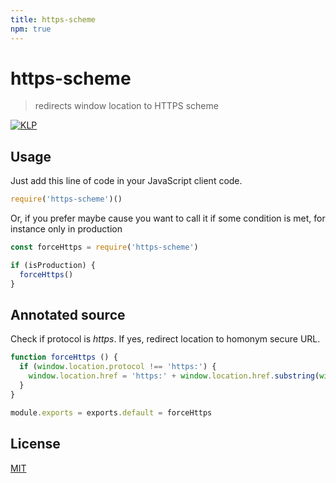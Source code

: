 ```yaml
---
title: https-scheme
npm: true
---
```

# https-scheme

> redirects window location to HTTPS scheme

[![KLP](https://img.shields.io/badge/kiss-literate-orange.svg)](http://g14n.info/kiss-literate-programming)

## Usage

Just add this line of code in your JavaScript client code.

```javascript
require('https-scheme')()
```

Or, if you prefer maybe cause you want to call it if some condition is met, for instance
only in production

```javascript
const forceHttps = require('https-scheme')

if (isProduction) {
  forceHttps()
}
```

## Annotated source

Check if protocol is *https*. If yes, redirect location to homonym secure URL.

```js
function forceHttps () {
  if (window.location.protocol !== 'https:') {
    window.location.href = 'https:' + window.location.href.substring(window.location.protocol.length)
  }
}

module.exports = exports.default = forceHttps
```

## License

[MIT](http://g14n.info)

